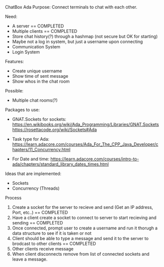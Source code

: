 ChatBox Ada
Purpose: Connect terminals to chat with each other.

Need:
- A server == COMPLETED
- Multiple clients == COMPLETED
- Store chat history(?) through a hashmap (not secure but OK for starting)
- Maybe not a log in system, but just a username upon connecting
- Communication System
- Login System

Features:
- Create unique username
- Show time of sent message
- Show whos in the chat room

Possible:
- Multiple chat rooms(?)

Packages to use:
- GNAT.Sockets for sockets: 
    https://en.wikibooks.org/wiki/Ada_Programming/Libraries/GNAT.Sockets 
    https://rosettacode.org/wiki/Sockets#Ada 

- Task type for Ada:
    https://learn.adacore.com/courses/Ada_For_The_CPP_Java_Developer/chapters/11_Concurrency.html

- For Date and time:
    https://learn.adacore.com/courses/intro-to-ada/chapters/standard_library_dates_times.html

Ideas that are implemented:
- Sockets
- Concurrency (Threads)

Process
1. Create a socket for the server to recieve and send (Get an IP address, Port, etc..) == COMPLETED
2. Have a client create a socket to connect to server to start recieving and sending == COMPLETED
3. Once connected, prompt user to create a username and run it thorugh a data structure to see if it is taken or not
4. Client should be able to type a message and send it to the server to brodcast to other clients == COMPLETED 
5. Other clients receive message
6. When client disconnects remove from list of connected sockets and leave a message.
